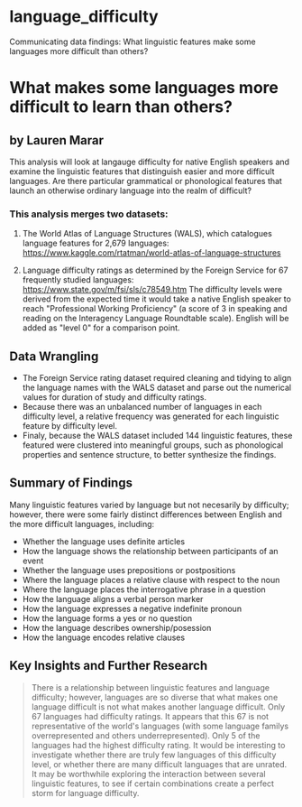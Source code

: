 # language_difficulty
Communicating data findings: What linguistic features make some languages more difficult than others?

# What makes some languages more difficult to learn than others?
## by Lauren Marar

This analysis will look at langauge difficulty for native English speakers and examine the linguistic features that distinguish easier and more difficult languages. Are there particular grammatical or phonological features that launch an otherwise ordinary language into the realm of difficult?

### This analysis merges two datasets:

1. The World Atlas of Language Structures (WALS), which catalogues language features for 2,679 languages: https://www.kaggle.com/rtatman/world-atlas-of-language-structures 


2. Language difficulty ratings as determined by the Foreign Service for 67 frequently studied languages: https://www.state.gov/m/fsi/sls/c78549.htm The difficulty levels were derived from the expected time it would take a native English speaker to reach "Professional Working Proficiency" (a score of 3 in speaking and reading on the Interagency Language Roundtable scale). English will be added as "level 0" for a comparison point.

## Data Wrangling

* The Foreign Service rating dataset required cleaning and tidying to align the language names with the WALS dataset and parse out the numerical values for duration of study and difficulty ratings.
* Because there was an unbalanced number of languages in each difficulty level, a relative frequency was generated for each linguistic feature by difficulty level.
* Finaly, because the WALS dataset included 144 linguistic features, these featured were clustered into meaningful groups, such as phonological properties and sentence structure, to better synthesize the findings.

## Summary of Findings

Many linguistic features varied by language but not necesarily by difficulty; however, there were some fairly distinct differences between English and the more difficult languages, including:

* Whether the language uses definite articles
* How the language shows the relationship between participants of an event
* Whether the language uses prepositions or postpositions
* Where the language places a relative clause with respect to the noun
* Where the language places the interrogative phrase in a question
* How the language aligns a verbal person marker
* How the language expresses a negative indefinite pronoun
* How the language forms a yes or no question
* How the language describes ownership/posession
* How the language encodes relative clauses

## Key Insights and Further Research

> There is a relationship between linguistic features and language difficulty; however, languages are so diverse that what makes one language difficult is not what makes another language difficult.
> Only 67 languages had difficulty ratings. It appears that this 67 is not representative of the world's languages (with some language familys overrepresented and others underrepresented). Only 5 of the languages had the highest difficulty rating. It would be interesting to investigate whether there are truly few languages of this difficulty level, or whether there are many difficult languages that are unrated.
> It may be worthwhile exploring the interaction between several linguistic features, to see if certain combinations create a perfect storm for language difficulty. 
